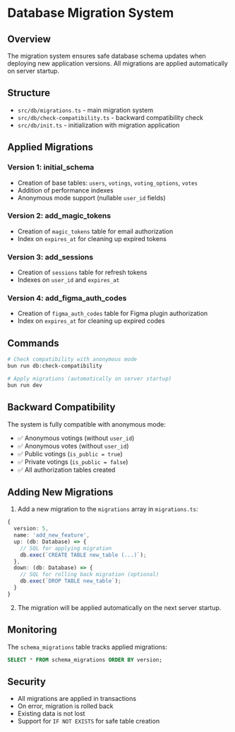# Database Migration System

## Overview

The migration system ensures safe database schema updates when deploying new application versions. All migrations are applied automatically on server startup.

## Structure

- `src/db/migrations.ts` - main migration system
- `src/db/check-compatibility.ts` - backward compatibility check
- `src/db/init.ts` - initialization with migration application

## Applied Migrations

### Version 1: initial_schema
- Creation of base tables: `users`, `votings`, `voting_options`, `votes`
- Addition of performance indexes
- Anonymous mode support (nullable `user_id` fields)

### Version 2: add_magic_tokens
- Creation of `magic_tokens` table for email authorization
- Index on `expires_at` for cleaning up expired tokens

### Version 3: add_sessions
- Creation of `sessions` table for refresh tokens
- Indexes on `user_id` and `expires_at`

### Version 4: add_figma_auth_codes
- Creation of `figma_auth_codes` table for Figma plugin authorization
- Index on `expires_at` for cleaning up expired codes

## Commands

```bash
# Check compatibility with anonymous mode
bun run db:check-compatibility

# Apply migrations (automatically on server startup)
bun run dev
```

## Backward Compatibility

The system is fully compatible with anonymous mode:

- ✅ Anonymous votings (without `user_id`)
- ✅ Anonymous votes (without `user_id`)
- ✅ Public votings (`is_public = true`)
- ✅ Private votings (`is_public = false`)
- ✅ All authorization tables created

## Adding New Migrations

1. Add a new migration to the `migrations` array in `migrations.ts`:

```typescript
{
  version: 5,
  name: 'add_new_feature',
  up: (db: Database) => {
    // SQL for applying migration
    db.exec(`CREATE TABLE new_table (...)`);
  },
  down: (db: Database) => {
    // SQL for rolling back migration (optional)
    db.exec(`DROP TABLE new_table`);
  }
}
```

2. The migration will be applied automatically on the next server startup.

## Monitoring

The `schema_migrations` table tracks applied migrations:

```sql
SELECT * FROM schema_migrations ORDER BY version;
```

## Security

- All migrations are applied in transactions
- On error, migration is rolled back
- Existing data is not lost
- Support for `IF NOT EXISTS` for safe table creation
